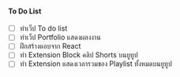 #### To Do List
- [ ] ทำเว็ป To do list
- [ ] ทำเว็ป Portfolio แสดงผลงงาน
- [ ] ฝึกสร้างแอบจาก React
- [ ] ทำ Extension Block คลิป Shorts บนยูทูป
- [ ] ทำ Extension แสดงเวลารวมของ Playlist ทั้งหมดบนยูทูป
